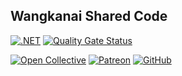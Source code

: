 ## Wangkanai Shared Code

[![.NET](https://github.com/wangkanai/wangkanai/actions/workflows/dotnet.yml/badge.svg)](https://github.com/wangkanai/wangkanai/actions/workflows/dotnet.yml)
[![Quality Gate Status](https://sonarcloud.io/api/project_badges/measure?project=wangkanai_github&metric=alert_status)](https://sonarcloud.io/summary/new_code?id=wangkanai_github)

[![Open Collective](https://img.shields.io/badge/open%20collective-support%20me-3385FF.svg)](https://opencollective.com/wangkanai)
[![Patreon](https://img.shields.io/badge/patreon-support%20me-d9643a.svg)](https://www.patreon.com/wangkanai)
[![GitHub](https://img.shields.io/github/license/wangkanai/wangkanai)](https://github.com/wangkanai/wangkanai/blob/main/LICENSE)
